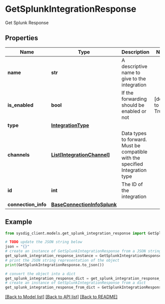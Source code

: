 # GetSplunkIntegrationResponse

Get Splunk Response

## Properties

Name | Type | Description | Notes
------------ | ------------- | ------------- | -------------
**name** | **str** | A descriptive name to give to the integration | 
**is_enabled** | **bool** | If the forwarding should be enabled or not | [default to True]
**type** | [**IntegrationType**](IntegrationType.md) |  | 
**channels** | [**List[IntegrationChannel]**](IntegrationChannel.md) | Data types to forward. Must be compatible with the specified Integration type | 
**id** | **int** | The ID of the integration | 
**connection_info** | [**BaseConnectionInfoSplunk**](BaseConnectionInfoSplunk.md) |  | 

## Example

```python
from sysdig_client.models.get_splunk_integration_response import GetSplunkIntegrationResponse

# TODO update the JSON string below
json = "{}"
# create an instance of GetSplunkIntegrationResponse from a JSON string
get_splunk_integration_response_instance = GetSplunkIntegrationResponse.from_json(json)
# print the JSON string representation of the object
print(GetSplunkIntegrationResponse.to_json())

# convert the object into a dict
get_splunk_integration_response_dict = get_splunk_integration_response_instance.to_dict()
# create an instance of GetSplunkIntegrationResponse from a dict
get_splunk_integration_response_from_dict = GetSplunkIntegrationResponse.from_dict(get_splunk_integration_response_dict)
```
[[Back to Model list]](../README.md#documentation-for-models) [[Back to API list]](../README.md#documentation-for-api-endpoints) [[Back to README]](../README.md)


